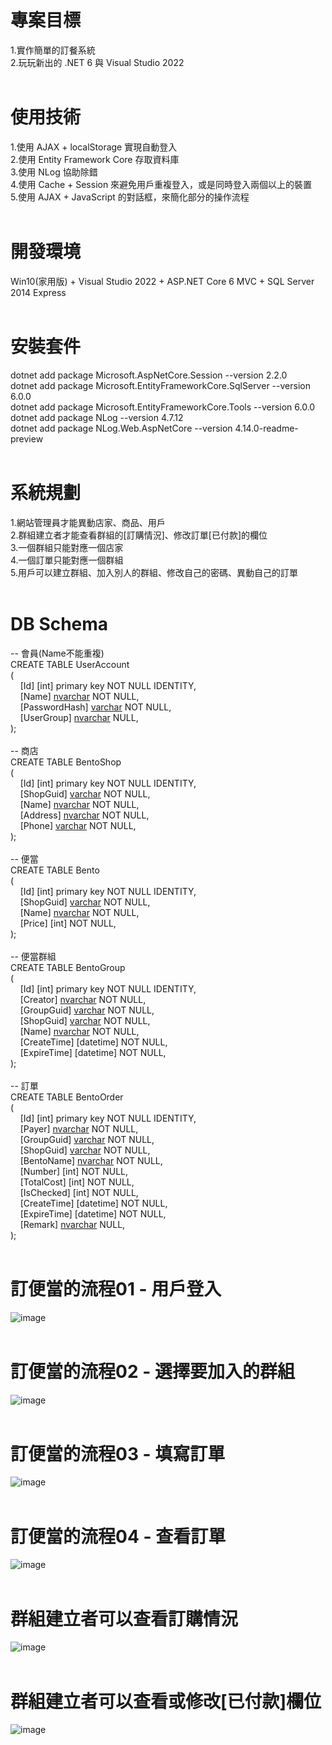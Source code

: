 # 專案目標  
1.實作簡單的訂餐系統  
2.玩玩新出的 .NET 6 與 Visual Studio 2022  
&emsp;  
# 使用技術  
1.使用 AJAX + localStorage 實現自動登入  
2.使用 Entity Framework Core 存取資料庫  
3.使用 NLog 協助除錯  
4.使用 Cache + Session 來避免用戶重複登入，或是同時登入兩個以上的裝置  
5.使用 AJAX + JavaScript 的對話框，來簡化部分的操作流程  
&emsp;  
# 開發環境  
Win10(家用版) + Visual Studio 2022 + ASP.NET Core 6 MVC + SQL Server 2014 Express  
&emsp;  
# 安裝套件  
dotnet add package Microsoft.AspNetCore.Session --version 2.2.0  
dotnet add package Microsoft.EntityFrameworkCore.SqlServer --version 6.0.0  
dotnet add package Microsoft.EntityFrameworkCore.Tools --version 6.0.0  
dotnet add package NLog --version 4.7.12  
dotnet add package NLog.Web.AspNetCore --version 4.14.0-readme-preview  
&emsp;  
# 系統規劃  
1.網站管理員才能異動店家、商品、用戶  
2.群組建立者才能查看群組的[訂購情況]、修改訂單[已付款]的欄位  
3.一個群組只能對應一個店家  
4.一個訂單只能對應一個群組  
5.用戶可以建立群組、加入別人的群組、修改自己的密碼、異動自己的訂單  
&emsp;  
# DB Schema  
-- 會員(Name不能重複)  
CREATE TABLE UserAccount  
(  
&nbsp;&nbsp;&nbsp;&nbsp;[Id] [int] primary key NOT NULL IDENTITY,  
&nbsp;&nbsp;&nbsp;&nbsp;[Name] [nvarchar](30) NOT NULL,  
&nbsp;&nbsp;&nbsp;&nbsp;[PasswordHash] [varchar](32) NOT NULL,  
&nbsp;&nbsp;&nbsp;&nbsp;[UserGroup] [nvarchar](10) NULL,  
);  
&emsp;  
-- 商店  
CREATE TABLE BentoShop  
(  
&nbsp;&nbsp;&nbsp;&nbsp;[Id] [int] primary key NOT NULL IDENTITY,  
&nbsp;&nbsp;&nbsp;&nbsp;[ShopGuid] [varchar](32) NOT NULL,  
&nbsp;&nbsp;&nbsp;&nbsp;[Name] [nvarchar](30) NOT NULL,  
&nbsp;&nbsp;&nbsp;&nbsp;[Address] [nvarchar](30) NOT NULL,  
&nbsp;&nbsp;&nbsp;&nbsp;[Phone] [varchar](10) NOT NULL,  
);  
&emsp;  
-- 便當  
CREATE TABLE Bento  
(  
&nbsp;&nbsp;&nbsp;&nbsp;[Id] [int] primary key NOT NULL IDENTITY,  
&nbsp;&nbsp;&nbsp;&nbsp;[ShopGuid] [varchar](32) NOT NULL,  
&nbsp;&nbsp;&nbsp;&nbsp;[Name] [nvarchar](30) NOT NULL,  
&nbsp;&nbsp;&nbsp;&nbsp;[Price] [int] NOT NULL,  
);  
&emsp;  
-- 便當群組  
CREATE TABLE BentoGroup  
(  
&nbsp;&nbsp;&nbsp;&nbsp;[Id] [int] primary key NOT NULL IDENTITY,  
&nbsp;&nbsp;&nbsp;&nbsp;[Creator] [nvarchar](30) NOT NULL,  
&nbsp;&nbsp;&nbsp;&nbsp;[GroupGuid] [varchar](32) NOT NULL,  
&nbsp;&nbsp;&nbsp;&nbsp;[ShopGuid] [varchar](32) NOT NULL,  
&nbsp;&nbsp;&nbsp;&nbsp;[Name] [nvarchar](30) NOT NULL,  
&nbsp;&nbsp;&nbsp;&nbsp;[CreateTime] [datetime] NOT NULL,  
&nbsp;&nbsp;&nbsp;&nbsp;[ExpireTime] [datetime] NOT NULL,  
);  
&emsp;  
-- 訂單  
CREATE TABLE BentoOrder  
(  
&nbsp;&nbsp;&nbsp;&nbsp;[Id] [int] primary key NOT NULL IDENTITY,  
&nbsp;&nbsp;&nbsp;&nbsp;[Payer] [nvarchar](30) NOT NULL,  
&nbsp;&nbsp;&nbsp;&nbsp;[GroupGuid] [varchar](32) NOT NULL,  
&nbsp;&nbsp;&nbsp;&nbsp;[ShopGuid] [varchar](32) NOT NULL,  
&nbsp;&nbsp;&nbsp;&nbsp;[BentoName] [nvarchar](30) NOT NULL,  
&nbsp;&nbsp;&nbsp;&nbsp;[Number] [int] NOT NULL,  
&nbsp;&nbsp;&nbsp;&nbsp;[TotalCost] [int] NOT NULL,  
&nbsp;&nbsp;&nbsp;&nbsp;[IsChecked] [int] NOT NULL,  
&nbsp;&nbsp;&nbsp;&nbsp;[CreateTime] [datetime] NOT NULL,  
&nbsp;&nbsp;&nbsp;&nbsp;[ExpireTime] [datetime] NOT NULL,  
&nbsp;&nbsp;&nbsp;&nbsp;[Remark] [nvarchar](30) NULL,  
);  
&emsp;  
# 訂便當的流程01 - 用戶登入  
![image](https://github.com/Jacky20200711/NekoFood/blob/main/DEMO_01.PNG?raw=true)  
&emsp;  
# 訂便當的流程02 - 選擇要加入的群組  
![image](https://github.com/Jacky20200711/NekoFood/blob/main/DEMO_02.PNG?raw=true)  
&emsp;  
# 訂便當的流程03 - 填寫訂單  
![image](https://github.com/Jacky20200711/NekoFood/blob/main/DEMO_03.PNG?raw=true)  
&emsp;  
# 訂便當的流程04 - 查看訂單  
![image](https://github.com/Jacky20200711/NekoFood/blob/main/DEMO_04.PNG?raw=true)  
&emsp;  
# 群組建立者可以查看訂購情況  
![image](https://github.com/Jacky20200711/NekoFood/blob/main/DEMO_05.PNG?raw=true)  
&emsp;  
# 群組建立者可以查看或修改[已付款]欄位  
![image](https://github.com/Jacky20200711/NekoFood/blob/main/DEMO_06.PNG?raw=true)  
&emsp;  

